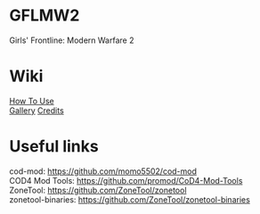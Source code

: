 # GFLMW2
Girls' Frontline: Modern Warfare 2

# Wiki
[How To Use](https://github.com/Loyalists/GFLMW2/wiki/How-to-use)   
[Gallery](https://github.com/Loyalists/GFLMW2/wiki/Gallery)
[Credits](https://github.com/Loyalists/GFLMW2/wiki/Credits)

# Useful links
cod-mod: https://github.com/momo5502/cod-mod  
COD4 Mod Tools: https://github.com/promod/CoD4-Mod-Tools  
ZoneTool: https://github.com/ZoneTool/zonetool  
zonetool-binaries: https://github.com/ZoneTool/zonetool-binaries  
